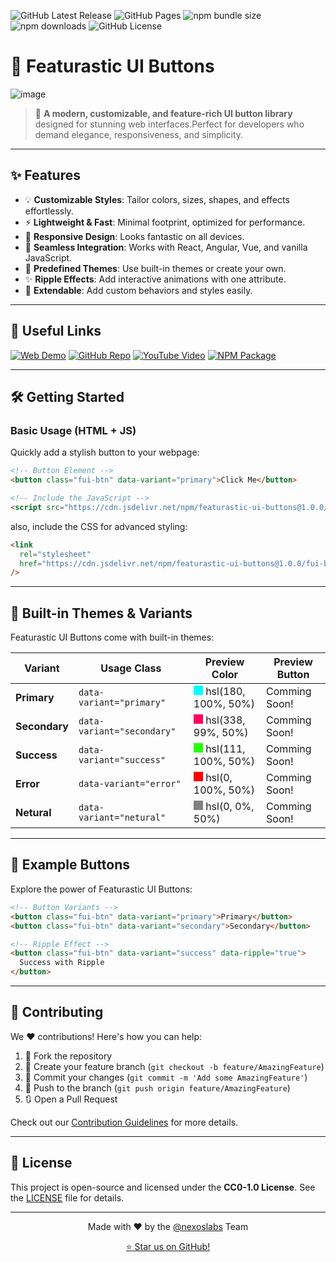 ![GitHub Latest Release](https://img.shields.io/github/v/release/nexoslabs/featurastic-ui-buttons.svg?style=flat-square&color=cyan)
![GitHub Pages](https://img.shields.io/github/deployments/nexoslabs/featurastic-ui-buttons/github-pages.svg?style=flat-square&color=cyan)
![npm bundle size](https://img.shields.io/bundlephobia/min/featurastic-ui-buttons.svg?style=flat-square&color=cyan)
![npm downloads](https://img.shields.io/npm/dm/featurastic-ui-buttons.svg?style=flat-square&color=cyan)
![GitHub License](https://img.shields.io/github/license/nexoslabs/featurastic-ui-buttons.svg?style=flat-square&color=cyan)

# 🚀 Featurastic UI Buttons

![image](https://github.com/user-attachments/assets/e5f981a7-8d70-4d87-897f-8254eca27383)

> 🎨 **A modern, customizable, and feature-rich UI button library** designed for stunning web interfaces.Perfect for developers who demand elegance, responsiveness, and simplicity.

---

## ✨ Features

- 💡 **Customizable Styles**: Tailor colors, sizes, shapes, and effects effortlessly.
- ⚡ **Lightweight & Fast**: Minimal footprint, optimized for performance.
- 📱 **Responsive Design**: Looks fantastic on all devices.
- 🔌 **Seamless Integration**: Works with React, Angular, Vue, and vanilla JavaScript.
- 🌈 **Predefined Themes**: Use built-in themes or create your own.
- ✨ **Ripple Effects**: Add interactive animations with one attribute.
- 🌟 **Extendable**: Add custom behaviors and styles easily.

---

## 🔗 Useful Links

[![Web Demo](https://img.shields.io/badge/Web-Demo-blue?style=for-the-badge&logo=google-chrome)](https://nexoslabs.github.io/featurastic-ui-buttons)
[![GitHub Repo](https://img.shields.io/badge/GitHub-Repo-green?style=for-the-badge&logo=github)](https://github.com/nexoslabs/featurastic-ui-buttons)
[![YouTube Video](https://img.shields.io/badge/YouTube-Video-red?style=for-the-badge&logo=youtube)](https://youtu.be/Hghh_w4IZfM?si=Hghh_w4IZfM?)
[![NPM Package](https://img.shields.io/badge/NPM-Package-orange?style=for-the-badge&logo=npm)](https://www.npmjs.com/package/featurastic-ui-buttons)

---

## 🛠️ Getting Started

### Basic Usage (HTML + JS)

Quickly add a stylish button to your webpage:

```html
<!-- Button Element -->
<button class="fui-btn" data-variant="primary">Click Me</button>

<!-- Include the JavaScript -->
<script src="https://cdn.jsdelivr.net/npm/featurastic-ui-buttons@1.0.0/fui-buttons.js"></script>
```

also, include the CSS for advanced styling:

```html
<link
  rel="stylesheet"
  href="https://cdn.jsdelivr.net/npm/featurastic-ui-buttons@1.0.0/fui-buttons.css"
/>
```

---

## 🌟 Built-in Themes & Variants

Featurastic UI Buttons come with built-in themes:

| Variant       | Usage Class                | Preview Color                                                                                                             | Preview Button |
| ------------- | -------------------------- | ------------------------------------------------------------------------------------------------------------------------- | -------------- |
| **Primary**   | `data-variant="primary"`   | <div style="width:15px;height:15px;background-color:hsl(180, 100%, 50%);display:inline-block;"></div> hsl(180, 100%, 50%) | Comming Soon!  |
| **Secondary** | `data-variant="secondary"` | <div style="width:15px;height:15px;background-color:hsl(338, 99%, 50%);display:inline-block;"></div> hsl(338, 99%, 50%)   | Comming Soon!  |
| **Success**   | `data-variant="success"`   | <div style="width:15px;height:15px;background-color:hsl(111, 100%, 50%);display:inline-block;"></div> hsl(111, 100%, 50%) | Comming Soon!  |
| **Error**     | `data-variant="error"`     | <div style="width:15px;height:15px;background-color:hsl(0, 100%, 50%);display:inline-block;"></div> hsl(0, 100%, 50%)     | Comming Soon!  |
| **Netural**   | `data-variant="netural"`   | <div style="width:15px;height:15px;background-color:hsl(0, 0%, 50%);display:inline-block;"></div> hsl(0, 0%, 50%)         | Comming Soon!  |

---

## 🌈 Example Buttons

Explore the power of Featurastic UI Buttons:

```html
<!-- Button Variants -->
<button class="fui-btn" data-variant="primary">Primary</button>
<button class="fui-btn" data-variant="secondary">Secondary</button>

<!-- Ripple Effect -->
<button class="fui-btn" data-variant="success" data-ripple="true">
  Success with Ripple
</button>
```

---

## 🤝 Contributing

We ❤️ contributions! Here's how you can help:

1. 🍴 Fork the repository
2. 🌿 Create your feature branch (`git checkout -b feature/AmazingFeature`)
3. 💾 Commit your changes (`git commit -m 'Add some AmazingFeature'`)
4. 🚀 Push to the branch (`git push origin feature/AmazingFeature`)
5. 🔃 Open a Pull Request

Check out our [Contribution Guidelines](CONTRIBUTING.md) for more details.

---

## 📄 License

This project is open-source and licensed under the **CC0-1.0 License**. See the [LICENSE](LICENSE) file for details.

---

<p align="center">
  Made with ❤️ by the <a href="https://github.com/nexoslabs">@nexoslabs</a> Team
</p>

<p align="center">
  <a href="https://github.com/nexoslabs/featurastic-ui-buttons/stargazers">⭐ Star us on GitHub!</a>
</p>
